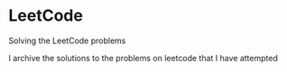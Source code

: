 # LeetCode
Solving the LeetCode problems  

I archive the solutions to the problems on leetcode that I have attempted   
